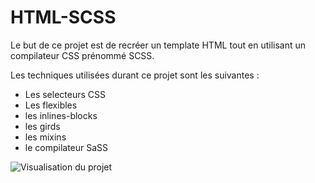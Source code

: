 # HTML-SCSS

Le but de ce projet est de recréer un template HTML tout en utilisant un compilateur CSS prénommé SCSS. 

Les techniques utilisées durant ce projet sont les suivantes : 
 - Les selecteurs CSS 
 - Les flexibles 
 - les inlines-blocks
 - les girds 
 - les mixins 
 - le compilateur SaSS

![Visualisation du projet](https://github.com/slahino/HTML-SASS/principale/models/projet_webdevnotes-el.png?raw=true)

